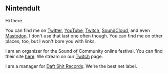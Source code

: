 ## Nintendult

Hi there.

You can find me on [Twitter](https://twitter.com/Nintendult), [YouTube](https://www.youtube.com/channel/UC-M_7sLCZ4JAj3r1pIZmwUQ), [Twitch](https://www.twitch.tv/nintendult), [SoundCloud](https://soundcloud.com/nintendult), and even [Mastodon](https://mastodon.social/@Nintendult). I don't use that last one often though. You can find me on other places, too, but I won't bore you with links.

I am an organizer for the Sound of Community online festival. You can find their site [here](https://www.soundof.community). We stream on our [Twitch](https://www.twitch.tv/soundofcommunity) page.

I am a manager for [Daft Shit Records](https://soundcloud.com/daft_shit). We're the best net label.
